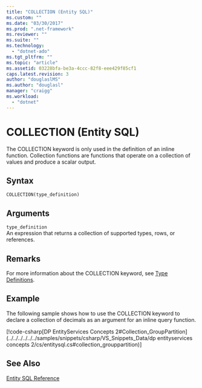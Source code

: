 ```yaml
---
title: "COLLECTION (Entity SQL)"
ms.custom: ""
ms.date: "03/30/2017"
ms.prod: ".net-framework"
ms.reviewer: ""
ms.suite: ""
ms.technology: 
  - "dotnet-ado"
ms.tgt_pltfrm: ""
ms.topic: "article"
ms.assetid: 03228bfa-be3a-4ccc-82f8-eee429f85cf1
caps.latest.revision: 3
author: "douglaslMS"
ms.author: "douglasl"
manager: "craigg"
ms.workload: 
  - "dotnet"
---
```

# COLLECTION (Entity SQL)
The COLLECTION keyword is only used in the definition of an inline function. Collection functions are functions that operate on a collection of values and produce a scalar output.  
  
## Syntax  
  
```  
COLLECTION(type_definition)   
```  
  
## Arguments  
 `type_definition`  
 An expression that returns a collection of supported types, rows, or references.  
  
## Remarks  
 For more information about the COLLECTION keyword, see [Type Definitions](../../../../../../docs/framework/data/adonet/ef/language-reference/type-definitions-entity-sql.md).  
  
## Example  
 The following sample shows how to use the COLLECTION keyword to declare a collection of decimals as an argument for an inline query function.  
  
 [!code-csharp[DP EntityServices Concepts 2#Collection_GroupPartition](../../../../../../samples/snippets/csharp/VS_Snippets_Data/dp entityservices concepts 2/cs/entitysql.cs#collection_grouppartition)]  
  
## See Also  
 [Entity SQL Reference](../../../../../../docs/framework/data/adonet/ef/language-reference/entity-sql-reference.md)
